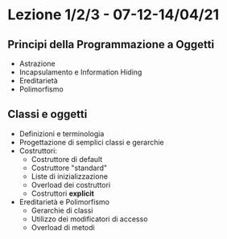 # Lezione 1/2/3 - 07-12-14/04/21
## Principi della Programmazione a Oggetti
* Astrazione
* Incapsulamento e Information Hiding
* Ereditarietà
* Polimorfismo
## Classi e oggetti
* Definizioni e terminologia
* Progettazione di semplici classi e gerarchie
* Costruttori:
	* Costruttore di default
	* Costruttore "standard"
	* Liste di inizializzazione
	* Overload dei costruttori
	* Costruttori **explicit**
* Ereditarietà e Polimorfismo
	* Gerarchie di classi
	* Utilizzo dei modificatori di accesso
	* Overload di metodi
